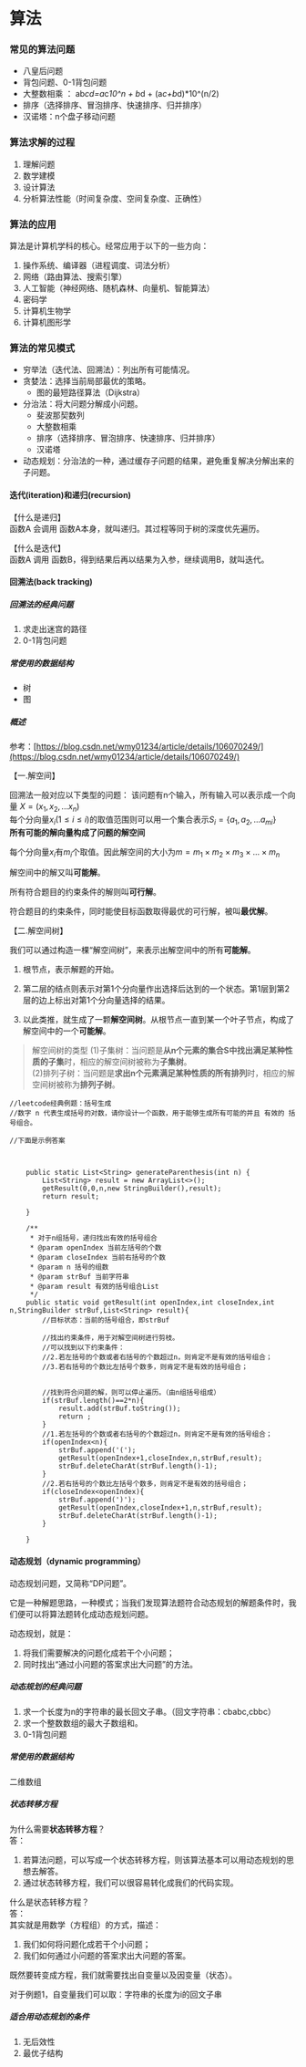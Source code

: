 # 算法



### 常见的算法问题

* 八皇后问题
* 背包问题、0-1背包问题
* 大整数相乘 ： ab*cd=a*c*10^n + b*d + (a*c+b*d)*10^(n/2)
* 排序（选择排序、冒泡排序、快速排序、归并排序）
* 汉诺塔：n个盘子移动问题

### 算法求解的过程

1. 理解问题
2. 数学建模
3. 设计算法
4. 分析算法性能（时间复杂度、空间复杂度、正确性）


### 算法的应用
算法是计算机学科的核心。经常应用于以下的一些方向：

1. 操作系统、编译器（进程调度、词法分析）
2. 网络（路由算法、搜索引擎）
3. 人工智能（神经网络、随机森林、向量机、智能算法）
4. 密码学
5. 计算机生物学
6. 计算机图形学


### 算法的常见模式

* 穷举法（迭代法、回溯法）：列出所有可能情况。
* 贪婪法：选择当前局部最优的策略。
    * 图的最短路径算法（Dijkstra）
* 分治法：将大问题分解成小问题。
    * 斐波那契数列
    * 大整数相乘
    * 排序（选择排序、冒泡排序、快速排序、归并排序）
    * 汉诺塔
* 动态规划：分治法的一种，通过缓存子问题的结果，避免重复解决分解出来的子问题。



#### 迭代(iteration)和递归(recursion)

【什么是递归】  
函数A 会调用 函数A本身，就叫递归。其过程等同于树的深度优先遍历。  

【什么是迭代】  
函数A 调用 函数B，得到结果后再以结果为入参，继续调用B，就叫迭代。  


#### 回溯法(back tracking) 

##### 回溯法的经典问题

1. 求走出迷宫的路径  
2. 0-1背包问题

##### 常使用的数据结构

* 树
* 图

##### 概述
参考：[https://blog.csdn.net/wmy01234/article/details/106070249/](https://blog.csdn.net/wmy01234/article/details/106070249/)  

【一.解空间】  

回溯法一般对应以下类型的问题：
该问题有n个输入，所有输入可以表示成一个向量 $X = (x_1,x_2,...x_n)$  
每个分向量$x_i(1 \leq i \leq i)$的取值范围则可以用一个集合表示$S_i = \lbrace a_1,a_2,...a_{mi} \rbrace$  
**所有可能的解向量构成了问题的解空间**  

每个分向量$x_i$有$m_i$个取值。因此解空间的大小为$m=m_1 \times m_2 \times m_3 \times ... \times m_n$  

解空间中的解又叫**可能解**。  

所有符合题目的约束条件的解则叫**可行解**。  

符合题目的约束条件，同时能使目标函数取得最优的可行解，被叫**最优解**。  

【二.解空间树】  

我们可以通过构造一棵“解空间树”，来表示出解空间中的所有**可能解**。  

1. 根节点，表示解题的开始。  

2. 第二层的结点则表示对第1个分向量作出选择后达到的一个状态。第1层到第2层的边上标出对第1个分向量选择的结果。  

3. 以此类推，就生成了一颗**解空间树**。从根节点一直到某一个叶子节点，构成了解空间中的一个**可能解**。  

> 解空间树的类型
> (1)子集树：当问题是**从n个元素的集合S中找出满足某种性质的子集**时，相应的解空间树被称为**子集树**。  
> (2)排列子树：当问题是**求出n个元素满足某种性质的所有排列**时，相应的解空间树被称为**排列子树**。  


```
//leetcode经典例题：括号生成
//数字 n 代表生成括号的对数，请你设计一个函数，用于能够生成所有可能的并且 有效的 括号组合。

//下面是示例答案



    public static List<String> generateParenthesis(int n) {
        List<String> result = new ArrayList<>();
        getResult(0,0,n,new StringBuilder(),result);
        return result;

    }

    /**
     * 对于n组括号，递归找出有效的括号组合
     * @param openIndex 当前左括号的个数
     * @param closeIndex 当前右括号的个数
     * @param n 括号的组数
     * @param strBuf 当前字符串
     * @param result 有效的括号组合List
     */
    public static void getResult(int openIndex,int closeIndex,int n,StringBuilder strBuf,List<String> result){
        //目标状态：当前的括号组合，即strBuf

        //找出约束条件，用于对解空间树进行剪枝。
        //可以找到以下约束条件：
        //2.若左括号的个数或者右括号的个数超过n，则肯定不是有效的括号组合；
        //3.若右括号的个数比左括号个数多，则肯定不是有效的括号组合；


        //找到符合问题的解，则可以停止遍历。（由n组括号组成）
        if(strBuf.length()==2*n){
            result.add(strBuf.toString());
            return ;
        }
        //1.若左括号的个数或者右括号的个数超过n，则肯定不是有效的括号组合；
        if(openIndex<n){
            strBuf.append('(');
            getResult(openIndex+1,closeIndex,n,strBuf,result);
            strBuf.deleteCharAt(strBuf.length()-1);
        }
        //2.若右括号的个数比左括号个数多，则肯定不是有效的括号组合；
        if(closeIndex<openIndex){
            strBuf.append(')');
            getResult(openIndex,closeIndex+1,n,strBuf,result);
            strBuf.deleteCharAt(strBuf.length()-1);
        }

    }
```





#### 动态规划（dynamic programming）

动态规划问题，又简称“DP问题”。  

它是一种解题思路，一种模式；当我们发现算法题符合动态规划的解题条件时，我们便可以将算法题转化成动态规划问题。  

动态规划，就是：
1. 将我们需要解决的问题化成若干个小问题；
2. 同时找出“通过小问题的答案求出大问题”的方法。  


##### 动态规划的经典问题

1. 求一个长度为n的字符串的最长回文子串。（回文字符串：cbabc,cbbc）
2. 求一个整数数组的最大子数组和。
3. 0-1背包问题

##### 常使用的数据结构

二维数组  

##### 状态转移方程

为什么需要**状态转移方程**？  
答：  
1. 若算法问题，可以写成一个状态转移方程，则该算法基本可以用动态规划的思想去解答。  
2. 通过状态转移方程，我们可以很容易转化成我们的代码实现。


什么是状态转移方程？  
答：  
其实就是用数学（方程组）的方式，描述：
1. 我们如何将问题化成若干个小问题；
2. 我们如何通过小问题的答案求出大问题的答案。

既然要转变成方程，我们就需要找出自变量以及因变量（状态）。  

对于例题1，自变量我们可以取：字符串的长度为i的回文子串  


##### 适合用动态规划的条件

1. 无后效性
2. 最优子结构


